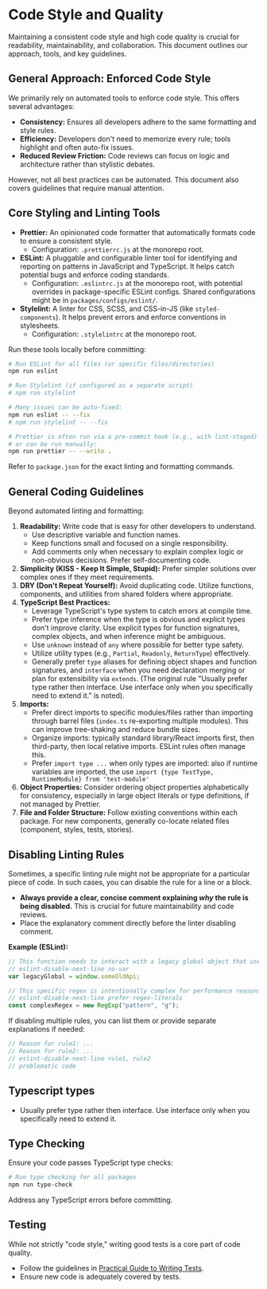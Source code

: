 # Code Style and Quality

Maintaining a consistent code style and high code quality is crucial for readability, maintainability, and collaboration. This document outlines our approach, tools, and key guidelines.

## General Approach: Enforced Code Style

We primarily rely on automated tools to enforce code style. This offers several advantages:

- **Consistency:** Ensures all developers adhere to the same formatting and style rules.
- **Efficiency:** Developers don't need to memorize every rule; tools highlight and often auto-fix issues.
- **Reduced Review Friction:** Code reviews can focus on logic and architecture rather than stylistic debates.

However, not all best practices can be automated. This document also covers guidelines that require manual attention.

## Core Styling and Linting Tools

- **Prettier:** An opinionated code formatter that automatically formats code to ensure a consistent style.
  - Configuration: `.prettierrc.js` at the monorepo root.
- **ESLint:** A pluggable and configurable linter tool for identifying and reporting on patterns in JavaScript and TypeScript. It helps catch potential bugs and enforce coding standards.
  - Configuration: `.eslintrc.js` at the monorepo root, with potential overrides in package-specific ESLint configs. Shared configurations might be in `packages/configs/eslint/`.
- **Stylelint:** A linter for CSS, SCSS, and CSS-in-JS (like `styled-components`). It helps prevent errors and enforce conventions in stylesheets.
  - Configuration: `.stylelintrc` at the monorepo root.

Run these tools locally before committing:

```sh
# Run ESLint for all files (or specific files/directories)
npm run eslint

# Run Stylelint (if configured as a separate script)
# npm run stylelint

# Many issues can be auto-fixed:
npm run eslint -- --fix
# npm run stylelint -- --fix

# Prettier is often run via a pre-commit hook (e.g., with lint-staged)
# or can be run manually:
npm run prettier -- --write .
```

Refer to `package.json` for the exact linting and formatting commands.

## General Coding Guidelines

Beyond automated linting and formatting:

1.  **Readability:** Write code that is easy for other developers to understand.
    - Use descriptive variable and function names.
    - Keep functions small and focused on a single responsibility.
    - Add comments only when necessary to explain complex logic or non-obvious decisions. Prefer self-documenting code.
2.  **Simplicity (KISS - Keep It Simple, Stupid):** Prefer simpler solutions over complex ones if they meet requirements.
3.  **DRY (Don't Repeat Yourself):** Avoid duplicating code. Utilize functions, components, and utilities from shared folders where appropriate.
4.  **TypeScript Best Practices:**
    - Leverage TypeScript's type system to catch errors at compile time.
    - Prefer type inference when the type is obvious and explicit types don't improve clarity. Use explicit types for function signatures, complex objects, and when inference might be ambiguous.
    - Use `unknown` instead of `any` where possible for better type safety.
    - Utilize utility types (e.g., `Partial`, `Readonly`, `ReturnType`) effectively.
    - Generally prefer `type` aliases for defining object shapes and function signatures, and `interface` when you need declaration merging or plan for extensibility via `extends`. (The original rule "Usually prefer type rather then interface. Use interface only when you specifically need to extend it." is noted).
5.  **Imports:**
    - Prefer direct imports to specific modules/files rather than importing through barrel files (`index.ts` re-exporting multiple modules). This can improve tree-shaking and reduce bundle sizes.
    - Organize imports: typically standard library/React imports first, then third-party, then local relative imports. ESLint rules often manage this.
    - Prefer `import type ...` when only types are imported: also if runtime variables are imported, the use `import {type TestType, RuntimeModule} from 'test-module'`
6.  **Object Properties:** Consider ordering object properties alphabetically for consistency, especially in large object literals or type definitions, if not managed by Prettier.
7.  **File and Folder Structure:** Follow existing conventions within each package. For new components, generally co-locate related files (component, styles, tests, stories).

## Disabling Linting Rules

Sometimes, a specific linting rule might not be appropriate for a particular piece of code. In such cases, you can disable the rule for a line or a block.

- **Always provide a clear, concise comment explaining _why_ the rule is being disabled.** This is crucial for future maintainability and code reviews.
- Place the explanatory comment directly before the linter disabling comment.

**Example (ESLint):**

```typescript
// This function needs to interact with a legacy global object that uses 'var'.
// eslint-disable-next-line no-var
var legacyGlobal = window.someOldApi;

// This specific regex is intentionally complex for performance reasons.
// eslint-disable-next-line prefer-regex-literals
const complexRegex = new RegExp("pattern", "g");
```

If disabling multiple rules, you can list them or provide separate explanations if needed:

```typescript
// Reason for rule1: ...
// Reason for rule2: ...
// eslint-disable-next-line rule1, rule2
// problematic code
```

## Typescript types

- Usually prefer type rather then interface. Use interface only when you specifically need to extend it.

## Type Checking

Ensure your code passes TypeScript type checks:

```sh
# Run type checking for all packages
npm run type-check
```

Address any TypeScript errors before committing.

## Testing

While not strictly "code style," writing good tests is a core part of code quality.

- Follow the guidelines in [Practical Guide to Writing Tests](./08_dg-writing-tests-guide.instructions.md).
- Ensure new code is adequately covered by tests.
